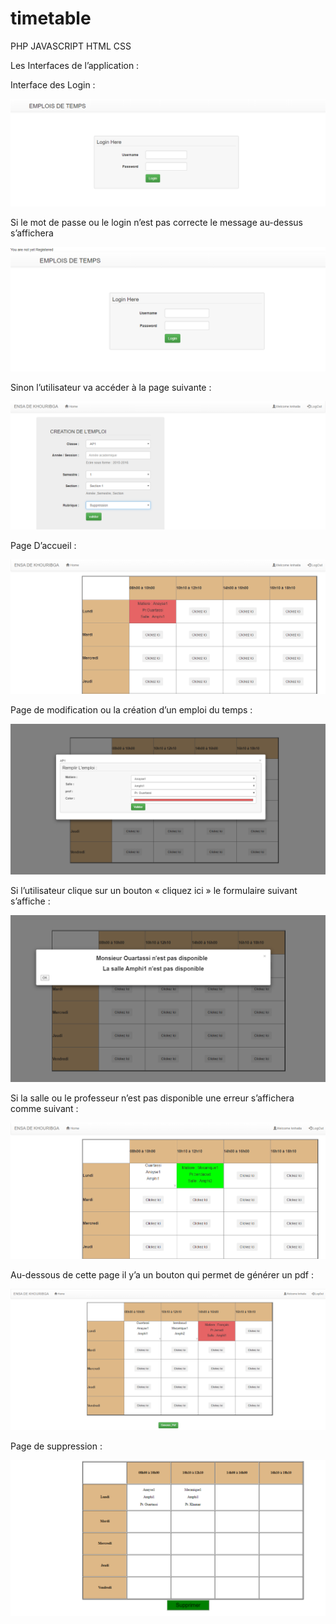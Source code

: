 # timetable
PHP JAVASCRIPT HTML CSS

Les Interfaces de l’application :


Interface des Login :

![alt text](https://github.com/KNHAILA/timetable/blob/master/captures/a1.png?raw=true)

Si le mot de passe ou le login n’est pas correcte le message au-dessus s’affichera

![alt text](https://github.com/KNHAILA/timetable/blob/master/captures/a2.png?raw=true)

Sinon l’utilisateur va accéder à la page suivante :

![alt text](https://github.com/KNHAILA/timetable/blob/master/captures/a3.png?raw=true)

Page D’accueil :

![alt text](https://github.com/KNHAILA/timetable/blob/master/captures/a4.png?raw=true)

Page de modification ou la création d’un emploi du temps :
 
![alt text](https://github.com/KNHAILA/timetable/blob/master/captures/a5.png?raw=true)

Si l’utilisateur clique sur un bouton « cliquez ici » le formulaire suivant s’affiche :

![alt text](https://github.com/KNHAILA/timetable/blob/master/captures/a6.png?raw=true)

Si la salle ou le professeur n’est pas disponible une erreur s’affichera comme suivant :

![alt text](https://github.com/KNHAILA/timetable/blob/master/captures/a7.png?raw=true)

Au-dessous de cette page il y’a un bouton qui permet de générer un pdf :

![alt text](https://github.com/KNHAILA/timetable/blob/master/captures/a8.png?raw=true)

Page de suppression :

![alt text](https://github.com/KNHAILA/timetable/blob/master/captures/a9.png?raw=true)
